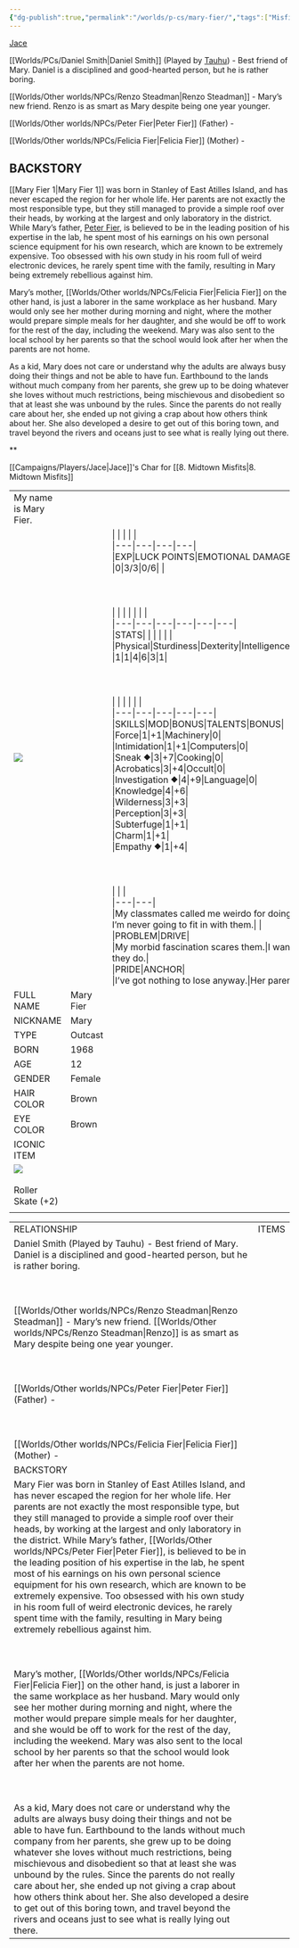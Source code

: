 ```yaml
---
{"dg-publish":true,"permalink":"/worlds/p-cs/mary-fier/","tags":["Misfits","Balky"]}
---
```


[Jace](Jace.md)

[[Worlds/PCs/Daniel Smith\|Daniel Smith]] (Played by [Tauhu](Tauhu.md)) - Best friend of Mary. Daniel is a disciplined and good-hearted person, but he is rather boring.

[[Worlds/Other worlds/NPCs/Renzo Steadman\|Renzo Steadman]] - Mary’s new friend. Renzo is as smart as Mary despite being one year younger.

[[Worlds/Other worlds/NPCs/Peter Fier\|Peter Fier]] (Father) - 

[[Worlds/Other worlds/NPCs/Felicia Fier\|Felicia Fier]] (Mother) - 


## BACKSTORY

[[Mary Fier 1\|Mary Fier 1]] was born in Stanley of East Atilles Island, and has never escaped the region for her whole life. Her parents are not exactly the most responsible type, but they still managed to provide a simple roof over their heads, by working at the largest and only laboratory in the district. While Mary’s father, [Peter Fier](Peter%20Fier.md), is believed to be in the leading position of his expertise in the lab, he spent most of his earnings on his own personal science equipment for his own research, which are known to be extremely expensive. Too obsessed with his own study in his room full of weird electronic devices, he rarely spent time with the family, resulting in Mary being extremely rebellious against him.  

Mary’s mother, [[Worlds/Other worlds/NPCs/Felicia Fier\|Felicia Fier]] on the other hand, is just a laborer in the same workplace as her husband. Mary would only see her mother during morning and night, where the mother would prepare simple meals for her daughter, and she would be off to work for the rest of the day, including the weekend. Mary was also sent to the local school by her parents so that the school would look after her when the parents are not home.
  

As a kid, Mary does not care or understand why the adults are always busy doing their things and not be able to have fun. Earthbound to the lands without much company from her parents, she grew up to be doing whatever she loves without much restrictions, being mischievous and disobedient so that at least she was unbound by the rules. Since the parents do not really care about her, she ended up not giving a crap about how others think about her. She also developed a desire to get out of this boring town, and travel beyond the rivers and oceans just to see what is really lying out there.











**

[[Campaigns/Players/Jace\|Jace]]'s Char for [[8. Midtown Misfits\|8. Midtown Misfits]]

|   |   |   |
|---|---|---|
|My name is Mary Fier.|   |   |
|![](https://lh7-us.googleusercontent.com/8Vh9l-gWHpMMjJXijFIAfLBeYACKSp3RQkcKPBz1gtYDhN0sWaH9azezywNr3pup7hpST_HUF_tcJmY3mSxQwGpQOUh5Zk6j0gysTvo2DBEbuoZse7J9B81-dPmjaOmO3M6FpJikmlnQZUcrOK6Tsg)|   |\|   \|   \|   \|   \|<br>\|---\|---\|---\|---\|<br>\|EXP\|LUCK POINTS\|EMOTIONAL DAMAGE\|   \|<br>\|0\|3/3\|0/6\|   \|<br><br>  <br><br>\|   \|   \|   \|   \|   \|   \|<br>\|---\|---\|---\|---\|---\|---\|<br>\|STATS\|   \|   \|   \|   \|   \|<br>\|Physical\|Sturdiness\|Dexterity\|Intelligence\|Wisdom\|Charisma\|<br>\|1\|1\|4\|6\|3\|1\|<br><br>  <br><br>\|   \|   \|   \|   \|   \|<br>\|---\|---\|---\|---\|---\|<br>\|SKILLS\|MOD\|BONUS\|TALENTS\|BONUS\|<br>\|Force\|1\|+1\|Machinery\|0\|<br>\|Intimidation\|1\|+1\|Computers\|0\|<br>\|Sneak ⯁\|3\|+7\|Cooking\|0\|<br>\|Acrobatics\|3\|+4\|Occult\|0\|<br>\|Investigation ⯁\|4\|+9\|Language\|0\|<br>\|Knowledge\|4\|+6\|<br>\|Wilderness\|3\|+3\|<br>\|Perception\|3\|+3\|<br>\|Subterfuge\|1\|+1\|<br>\|Charm\|1\|+1\|<br>\|Empathy ⯁\|1\|+4\|<br><br>  <br><br>\|   \|   \|<br>\|---\|---\|<br>\|My classmates called me weirdo for doing what I love to do. I’m never going to fit in with them.\|   \|<br>\|PROBLEM\|DRIVE\|<br>\|My morbid fascination scares them.\|I wanna be part of what they do.\|<br>\|PRIDE\|ANCHOR\|<br>\|I’ve got nothing to lose anyway.\|Her parents.\||
|FULL NAME|Mary Fier|
|NICKNAME|Mary|
|TYPE|Outcast|
|BORN|1968|
|AGE|12|
|GENDER|Female|
|HAIR COLOR|Brown|
|EYE COLOR|Brown|
|ICONIC ITEM|   |
|![](https://lh7-us.googleusercontent.com/FRmzAFEe2bS5DwXgu7KH6xcOfAwXKAPAgU_c61shXikQ9gXtYcY_kim33US-QD0PAVi_oy7Y9vq2zt-9Yh98aN15OTqS1IDv74q1GfZ4m3bj5In8RXG2MNjq5TM-mPrgWm3i5ZM4AezlVNQwaeg4qg)<br><br>Roller Skate (+2)|   |
||   |

  

|   |   |
|---|---|
|RELATIONSHIP|ITEMS|
|Daniel Smith (Played by Tauhu) - Best friend of Mary. Daniel is a disciplined and good-hearted person, but he is rather boring.<br><br>  <br><br>[[Worlds/Other worlds/NPCs/Renzo Steadman\|Renzo Steadman]] - Mary’s new friend. [[Worlds/Other worlds/NPCs/Renzo Steadman\|Renzo]] is as smart as Mary despite being one year younger.<br><br>  <br><br>[[Worlds/Other worlds/NPCs/Peter Fier\|Peter Fier]] (Father) - <br><br>  <br><br>[[Worlds/Other worlds/NPCs/Felicia Fier\|Felicia Fier]] (Mother) -||
|BACKSTORY|   |
|Mary Fier was born in Stanley of East Atilles Island, and has never escaped the region for her whole life. Her parents are not exactly the most responsible type, but they still managed to provide a simple roof over their heads, by working at the largest and only laboratory in the district. While Mary’s father, [[Worlds/Other worlds/NPCs/Peter Fier\|Peter Fier]], is believed to be in the leading position of his expertise in the lab, he spent most of his earnings on his own personal science equipment for his own research, which are known to be extremely expensive. Too obsessed with his own study in his room full of weird electronic devices, he rarely spent time with the family, resulting in Mary being extremely rebellious against him.<br><br>  <br><br>Mary’s mother, [[Worlds/Other worlds/NPCs/Felicia Fier\|Felicia Fier]] on the other hand, is just a laborer in the same workplace as her husband. Mary would only see her mother during morning and night, where the mother would prepare simple meals for her daughter, and she would be off to work for the rest of the day, including the weekend. Mary was also sent to the local school by her parents so that the school would look after her when the parents are not home.<br><br>  <br><br>As a kid, Mary does not care or understand why the adults are always busy doing their things and not be able to have fun. Earthbound to the lands without much company from her parents, she grew up to be doing whatever she loves without much restrictions, being mischievous and disobedient so that at least she was unbound by the rules. Since the parents do not really care about her, she ended up not giving a crap about how others think about her. She also developed a desire to get out of this boring town, and travel beyond the rivers and oceans just to see what is really lying out there.|   |